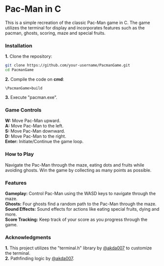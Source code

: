 # Pac-Man in C

This is a simple recreation of the classic Pac-Man game in C. The game utilizes the terminal for display and incorporates features such as the pacman, ghosts, scoring, maze and special fruits.

### Installation 
**1.**  Clone the repository:
```bash
git clone https://github.com/your-username/PacmanGame.git
cd PacmanGame
```
**2.** Compile the code on **cmd**:
```
\PacmanGame>build
```

**3.** Execute "pacman.exe".

### Game Controls
**W:** Move Pac-Man upward.\
**A:** Move Pac-Man to the left.\
**S:** Move Pac-Man downward.\
**D:** Move Pac-Man to the right.\
**Enter:** Initiate/Continue the game loop.

### How to Play
Navigate the Pac-Man through the maze, eating dots and fruits while avoiding ghosts. Win the game by collecting as many points as possible.

### Features
**Gameplay:** Control Pac-Man using the WASD keys to navigate through the maze.\
**Ghosts:** Four ghosts find a random path to the Pac-Man through the maze.\
**Sound Effects:** Sound effects for actions like eating special fruits, dying and more.\
**Score Tracking:** Keep track of your score as you progress through the game.

### Acknowledgments
**1.** This project utilizes the "terminal.h" library by [@akda007](https://github.com/akda007) to customize the terminal.\
**2.** Pathfinding logic by [@akda007](https://github.com/akda007).
